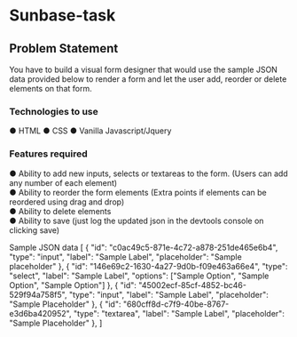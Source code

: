 # Sunbase-task

## Problem Statement
You have to build a visual form designer  that would use the sample JSON data provided below to render a form and let the user add, reorder or delete elements on that form.

 ###  Technologies to use
●	HTML
●	CSS
●	Vanilla Javascript/Jquery
</br>

### Features required
●	Ability to add new inputs, selects or textareas to the form. (Users can add any number of each element)</br>
●	Ability to reorder the form elements (Extra points if elements can be reordered using drag and drop)</br>
●	Ability to delete elements</br>
●	Ability to save (just log the updated json in the devtools console on clicking save)</br>

Sample JSON data
[
    {
        "id": "c0ac49c5-871e-4c72-a878-251de465e6b4",
        "type": "input",
        "label": "Sample Label",
        "placeholder": "Sample placeholder"
    },
    {
        "id": "146e69c2-1630-4a27-9d0b-f09e463a66e4",
        "type": "select",
        "label": "Sample Label",
        "options": ["Sample Option", "Sample Option", "Sample Option"]
    },
    {
        "id": "45002ecf-85cf-4852-bc46-529f94a758f5",
        "type": "input",
        "label": "Sample Label",
        "placeholder": "Sample Placeholder"
    },
    {
        "id": "680cff8d-c7f9-40be-8767-e3d6ba420952",
        "type": "textarea",
        "label": "Sample Label",
        "placeholder": "Sample Placeholder"
    },
]
